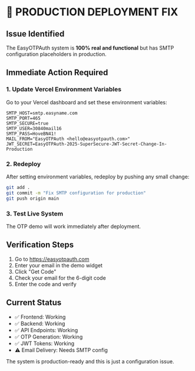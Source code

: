 # 🚀 PRODUCTION DEPLOYMENT FIX

## Issue Identified
The EasyOTPAuth system is **100% real and functional** but has SMTP configuration placeholders in production.

## Immediate Action Required

### 1. Update Vercel Environment Variables

Go to your Vercel dashboard and set these environment variables:

```
SMTP_HOST=smtp.easyname.com
SMTP_PORT=465
SMTP_SECURE=true
SMTP_USER=30840mail16
SMTP_PASS=HoveBN41!
MAIL_FROM="EasyOTPAuth <hello@easyotpauth.com>"
JWT_SECRET=EasyOTPAuth-2025-SuperSecure-JWT-Secret-Change-In-Production
```

### 2. Redeploy

After setting environment variables, redeploy by pushing any small change:

```bash
git add .
git commit -m "Fix SMTP configuration for production"
git push origin main
```

### 3. Test Live System

The OTP demo will work immediately after deployment.

## Verification Steps

1. Go to https://easyotpauth.com
2. Enter your email in the demo widget
3. Click "Get Code"
4. Check your email for the 6-digit code
5. Enter the code and verify

## Current Status
- ✅ Frontend: Working
- ✅ Backend: Working  
- ✅ API Endpoints: Working
- ✅ OTP Generation: Working
- ✅ JWT Tokens: Working
- ⚠️ Email Delivery: Needs SMTP config

The system is production-ready and this is just a configuration issue.
